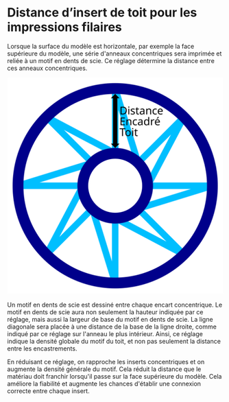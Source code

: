 Distance d’insert de toit pour les impressions filaires
===
Lorsque la surface du modèle est horizontale, par exemple la face supérieure du modèle, une série d'anneaux concentriques sera imprimée et reliée à un motif en dents de scie. Ce réglage détermine la distance entre ces anneaux concentriques.

![Vue de dessus du cadre en fil de fer, avec l'insert marqué](../images/wireframe_roof_inset_fr.svg)

Un motif en dents de scie est dessiné entre chaque encart concentrique. Le motif en dents de scie aura non seulement la hauteur indiquée par ce réglage, mais aussi la largeur de base du motif en dents de scie. La ligne diagonale sera placée à une distance de la base de la ligne droite, comme indiqué par ce réglage sur l'anneau le plus intérieur. Ainsi, ce réglage indique la densité globale du motif du toit, et non pas seulement la distance entre les encastrements.

En réduisant ce réglage, on rapproche les inserts concentriques et on augmente la densité générale du motif. Cela réduit la distance que le matériau doit franchir lorsqu'il passe sur la face supérieure du modèle. Cela améliore la fiabilité et augmente les chances d'établir une connexion correcte entre chaque insert.
